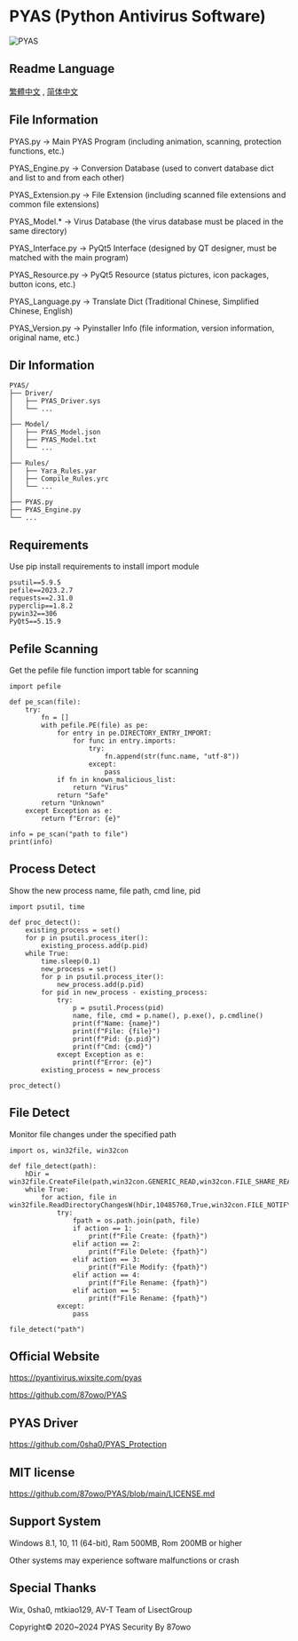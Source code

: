 # PYAS (Python Antivirus Software)

![PYAS](https://github.com/87owo/PYAS/assets/85057800/8136aaca-d388-4321-bedb-abc4fcecfa8b)

## Readme Language

[繁體中文](https://github.com/87owo/PYAS/blob/main/README_zh_TW.md) , 
[简体中文](https://github.com/87owo/PYAS/blob/main/README_zh_CN.md)

## File Information

PYAS.py -> Main PYAS Program (including animation, scanning, protection functions, etc.)

PYAS_Engine.py -> Conversion Database (used to convert database dict and list to and from each other)

PYAS_Extension.py -> File Extension (including scanned file extensions and common file extensions)

PYAS_Model.* -> Virus Database (the virus database must be placed in the same directory)

PYAS_Interface.py -> PyQt5 Interface (designed by QT designer, must be matched with the main program)

PYAS_Resource.py -> PyQt5 Resource (status pictures, icon packages, button icons, etc.)

PYAS_Language.py -> Translate Dict (Traditional Chinese, Simplified Chinese, English)

PYAS_Version.py -> Pyinstaller Info (file information, version information, original name, etc.)

## Dir Information

```
PYAS/
├── Driver/
│   ├── PYAS_Driver.sys
│   └── ...
│
├── Model/
│   ├── PYAS_Model.json
│   ├── PYAS_Model.txt
│   └── ...
│
├── Rules/
│   ├── Yara_Rules.yar
│   ├── Compile_Rules.yrc
│   └── ...
│
├── PYAS.py
├── PYAS_Engine.py
└── ...
```

## Requirements

Use pip install requirements to install import module

```
psutil==5.9.5
pefile==2023.2.7
requests==2.31.0
pyperclip==1.8.2
pywin32==306
PyQt5==5.15.9
```

## Pefile Scanning

Get the pefile file function import table for scanning

```
import pefile

def pe_scan(file):
    try:
        fn = []
        with pefile.PE(file) as pe:
            for entry in pe.DIRECTORY_ENTRY_IMPORT:
                for func in entry.imports:
                    try:
                        fn.append(str(func.name, "utf-8"))
                    except:
                        pass
            if fn in known_malicious_list:
                return "Virus"
            return "Safe"
        return "Unknown"
    except Exception as e:
        return f"Error: {e}"

info = pe_scan("path to file")
print(info)
```

## Process Detect

Show the new process name, file path, cmd line, pid

```
import psutil, time

def proc_detect():
    existing_process = set()
    for p in psutil.process_iter():
        existing_process.add(p.pid)
    while True:
        time.sleep(0.1)
        new_process = set()
        for p in psutil.process_iter():
            new_process.add(p.pid)
        for pid in new_process - existing_process:
            try:
                p = psutil.Process(pid)
                name, file, cmd = p.name(), p.exe(), p.cmdline()
                print(f"Name: {name}")
                print(f"File: {file}")
                print(f"Pid: {p.pid}")
                print(f"Cmd: {cmd}")
            except Exception as e:
                print(f"Error: {e}")
        existing_process = new_process

proc_detect()
```

## File Detect

Monitor file changes under the specified path

```
import os, win32file, win32con

def file_detect(path):
    hDir = win32file.CreateFile(path,win32con.GENERIC_READ,win32con.FILE_SHARE_READ|win32con.FILE_SHARE_WRITE|win32con.FILE_SHARE_DELETE,None,win32con.OPEN_EXISTING,win32con.FILE_FLAG_BACKUP_SEMANTICS,None)
    while True:
        for action, file in win32file.ReadDirectoryChangesW(hDir,10485760,True,win32con.FILE_NOTIFY_CHANGE_FILE_NAME|win32con.FILE_NOTIFY_CHANGE_DIR_NAME|win32con.FILE_NOTIFY_CHANGE_ATTRIBUTES|win32con.FILE_NOTIFY_CHANGE_SIZE|win32con.FILE_NOTIFY_CHANGE_LAST_WRITE|win32con.FILE_NOTIFY_CHANGE_SECURITY,None,None):
            try:
                fpath = os.path.join(path, file)
                if action == 1:
                    print(f"File Create: {fpath}")
                elif action == 2:
                    print(f"File Delete: {fpath}")
                elif action == 3:
                    print(f"File Modify: {fpath}")
                elif action == 4:
                    print(f"File Rename: {fpath}")
                elif action == 5:
                    print(f"File Rename: {fpath}")
            except:
                pass

file_detect("path")
```

## Official Website

https://pyantivirus.wixsite.com/pyas

https://github.com/87owo/PYAS

## PYAS Driver

https://github.com/0sha0/PYAS_Protection

## MIT license

https://github.com/87owo/PYAS/blob/main/LICENSE.md

## Support System

Windows 8.1, 10, 11 (64-bit), Ram 500MB, Rom 200MB or higher

Other systems may experience software malfunctions or crash

## Special Thanks

Wix, 0sha0, mtkiao129, AV-T Team of LisectGroup

Copyright© 2020~2024 PYAS Security By 87owo
